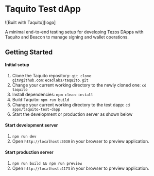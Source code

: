 # Taquito Test dApp

![Built with Taquito][logo]

A minimal end-to-end testing setup for developing Tezos DApps with Taquito and Beacon to manage signing and wallet operations.
## Getting Started
#### Initial setup
1. Clone the Taquito repository: `git clone git@github.com:ecadlabs/taquito.git`
1. Change your current working directory to the newly cloned one: `cd taquito`
1. Install dependencies: `npm clean-install`
1. Build Taquito: `npm run build`
1. Change your current working directory to the test dapp: `cd apps/taquito-test-dapp`
1. Start the development or production server as shown below

#### Start development server
1. `npm run dev`
1. Open `http://localhost:3030` in your browser to preview application.

#### Start production server
1. `npm run build && npm run preview`
1. Open `http://localhost:4173` in your browser to preview application.
